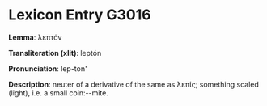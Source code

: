 # Lexicon Entry G3016

**Lemma**: λεπτόν

**Transliteration (xlit)**: leptón

**Pronunciation**: lep-ton'

**Description**:
neuter of a derivative of the same as λεπίς; something scaled (light), i.e. a small coin:--mite.
